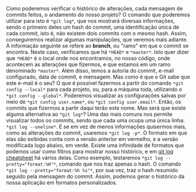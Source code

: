 Como poderemos verificar o histórico de alterações, cada mensagem de commits feitos, o andamento do nosso projeto? O comando que poderemos utilizar para isto é `*git log*`, que nos mostrará diversas informações, sendo o primeiro deles um hash do commit, uma identificação única de cada commit, isto é, não existem dois commits com o mesmo hash.
Assim, conseguiremos realizar algumas manipulações, que veremos mais adiante. A informação seguinte se refere ao **branch**, ou "ramo" em que o commit se encontra. Neste caso, verificamos que há `*HEAD*` e `*master*`. Isto quer dizer que `*HEAD*` é o local onde nos encontramos, no nosso código, onde acontecem as alterações que fizermos, e que estamos em um ramo denominado `*master*`.
Além disso, temos a autoria do commit, e-mail configurado, data de commit, e mensagem. Mas como é que o Git sabe que este e-mail é o seu? O que é possível fazermos a partir do comando `*git config --local*` para cada projeto, ou, para a máquina toda, utilizando o `*git config --global*`.
Poderemos visualizar as configurações salvas por meio de `*git config user.name*`, ou `*git config user.email*`. Então, os commits que fizermos a partir daqui terão este nome. Mas será que existe alguma alternativa ao `*git log*`?
Uma das mais comuns nos permite visualizar todos os commits, sendo que cada uma ocupa uma única linha: `*git log --oneline*`. E se em vez de menos informações quisermos mais, como as alterações do commit, usaremos `*git log -p*`. O formato em que elas são exibidas conta com a versão anterior em vermelho, e a versão modificada logo abaixo, em verde.
Existe uma infinidade de formatos que podemos usar como filtros para mostrar nosso histórico, e em [git log cheatsheet](https://devhints.io/git-log) há vários delas. Como exemplo, testaremos `*git log --pretty="format:%H"*`, comando que nos traz apenas o hash. O comando `*git log --pretty="format:%h %s"*`, por sua vez, traz o hash resumido seguido pela mensagem do commit. Assim, podemos gerar o histórico da nossa aplicação em formatos personalizados.